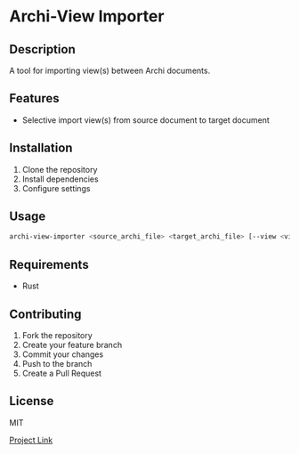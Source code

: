 # Archi-View Importer

## Description
A tool for importing view(s) between Archi documents.

## Features
- Selective import view(s) from source document to target document

## Installation
1. Clone the repository
2. Install dependencies
3. Configure settings

## Usage
```sh
archi-view-importer <source_archi_file> <target_archi_file> [--view <view_name> [--view <view_name> ...]]
```

## Requirements
- Rust

## Contributing
1. Fork the repository
2. Create your feature branch
3. Commit your changes
4. Push to the branch
5. Create a Pull Request

## License
MIT

[Project Link](https://github.com/isaacnugroho/archi-view-importer)
